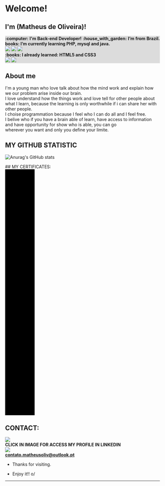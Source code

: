 <style>
	.ProgrammingLanguagensContainer {
		background-color: #DCDCDC;
		text-align: justify;
	}
	.certificatesContainer {
		
		display: flex;
		flex-direction: column;
	}
	.card {
		display: flex;
		width: 10vw;
		height: 20vh;
		background-color: black;
		border: 1px;	
	}
</style>
# Welcome!
## I'm (Matheus de Oliveira)!
<section class = 'ProgrammingLanguagensContainer'>
	<article class = 'backEndLanguagens'>
		<b>:computer: I'm Back-end Developer!</b>
		<b>:house_with_garden: I’m from Brazil.</b>
		<b>books: I’m currently learning PHP, mysql and java.</b><br/>
		<img src = "https://img.shields.io/badge/PHP-777BB4?style=for-the-badge&logo=php&logoColor=white">
		<img src = "https://img.shields.io/badge/MySQL-00000F?style=for-the-badge&logo=mysql&logoColor=white">
		<img src = "https://img.shields.io/badge/Java-ED8B00?style=for-the-badge&logo=java&logoColor=white">
		<br/>
	</article>
	<article class = "frontEndLanguagens">
		<b>:books: I already learned: HTML5 and CSS3</b>
		<br/>
		<img src = "https://img.shields.io/badge/HTML5-E34F26?style=for-the-badge&logo=html5&logoColor=white">
		<img src = "https://img.shields.io/badge/CSS3-1572B6?style=for-the-badge&logo=css3&logoColor=white">
		<br/>
	</article>
</section>

## About me
I'm a young man who love talk about how the mind work and explain how we our problem arise inside our brain.<br/>
I love understand how the things work and love tell for other people about what I learn, because the learning is only worthwhile if i can share her with other people.<br/>
I choise programmation because I feel who I can do all and I feel free.<br/>
I belive who if you have a brain able of learn, have access to information and have opportunity for show who is able, you can go <br/>
wherever you want and only you define your limite.<br/>
## MY GITHUB STATISTIC
![Anurag's GitHub stats](https://github-readme-stats.vercel.app/api?username=MatheusOlivr&show_icons=true&theme=vision-friendly-dark)
<section class = "certificatesContainer">
	## MY CERTIFICATES:
	<article class = 'certificatesCards'>
		<div class = "card">
			<img src = ""/>
		</div>
	</article>
</section>

## CONTACT:
<a href ="https://www.linkedin.com/in/matheus-oliveira-458277180/" target = "_blank"><img src = "https://img.shields.io/badge/LinkedIn-0077B5?style=for-the-badge&logo=linkedin&logoColor=white"></a>
<br/>
<b>CLICK IN IMAGE FOR ACCESS MY PROFILE IN LINKEDIN</b>
<br/>
<img src = "https://img.shields.io/badge/Gmail-D14836?style=for-the-badge&logo=gmail&logoColor=white">
<br/>
<b>contato.matheusoliv@outlook.pt</b>
- Thanks for visiting.

- Enjoy it!! o/

----------------------------------------------------------------------------------
